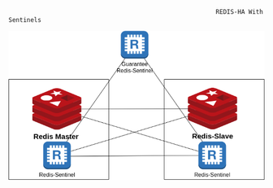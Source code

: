                                                              REDIS-HA With Sentinels

![plot](./redis.drawio.png)
